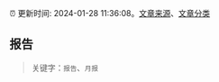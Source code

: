 :alarm_clock: 更新时间: 2024-01-28 11:36:08。[文章来源](/README.md)、[文章分类](/TAGS.md)

## 报告


> 关键字：`报告`、`月报`



